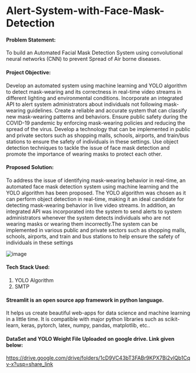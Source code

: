 # Alert-System-with-Face-Mask-Detection

#### Problem Statement:
To build an Automated Facial Mask Detection System using convolutional neural networks (CNN) to prevent Spread of Air borne diseases.

#### Project Objective:
Develop an automated system using machine learning and YOLO algorithm to detect mask-wearing and its correctness in real-time video streams in different lighting and environmental conditions.
Incorporate an integrated API to alert system administrators about individuals not following mask-wearing guidelines.
Create a reliable and accurate system that can classify new mask-wearing patterns and behaviors.
Ensure public safety during the COVID-19 pandemic by enforcing mask-wearing policies and reducing the spread of the virus.
Develop a technology that can be implemented in public and private sectors such as shopping malls, schools, airports, and train/bus stations to ensure the safety of individuals in these settings.
Use object detection techniques to tackle the issue of face mask detection and promote the importance of wearing masks to protect each other.

#### Proposed Solution:
To address the issue of identifying mask-wearing behavior in real-time, an automated face mask detection system using machine learning and the YOLO algorithm has been proposed. The YOLO algorithm was chosen as it can perform object detection in real-time, making it an ideal candidate for detecting mask-wearing behavior in live video streams. In addition, an integrated API was incorporated into the system to send alerts to system administrators whenever the system detects individuals who are not wearing masks or wearing them incorrectly.The system can be implemented in various public and private sectors such as shopping malls, schools, airports, and train and bus stations to help ensure the safety of individuals in these settings



![image](https://github.com/PrajwalDev9/Face-Mask-Alert-System-Using-CNN/assets/73089657/1a71042e-51ad-48b4-8c2a-f6958fe61e5a)

#### Tech Stack Used:
1) YOLO Algorithm
2) SMTP 

#### Streamlit is an open source app framework in python language.
It helps us create beautiful web-apps for data science and machine learning in a little time. It is compatible with major python libraries such as scikit-learn, keras, pytorch, latex, numpy, pandas, matplotlib, etc.. 


#### DataSet and YOLO Weight File Uploaded on google drive. Link given below:
https://drive.google.com/drive/folders/1cD9VC43bT3FABr9KPX7Bi2vlQb1Cqv-x?usp=share_link

